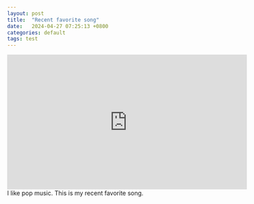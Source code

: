 ```yaml
---
layout: post
title:  "Recent favorite song"
date:   2024-04-27 07:25:13 +0800
categories: default
tags: test
---
```

<iframe width="560" height="315" src="https://www.youtube.com/embed/zhs6t9gB4_4?si=wsb_yUq-2iRpdYge" title="YouTube video player" frameborder="0" allow="accelerometer; autoplay; clipboard-write; encrypted-media; gyroscope; picture-in-picture; web-share" referrerpolicy="strict-origin-when-cross-origin" width="200" height="100"></iframe>
I like pop music. This is my recent favorite song.